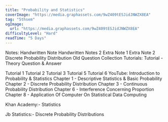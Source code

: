 ```yaml
---
title: "Probability and Statistics"
coverImage: "https://media.graphassets.com/9wZ409tESJidJNWZX8EA"
tag: "5thsem"
ogImage:
  url: "https://media.graphassets.com/9wZ409tESJidJNWZX8EA"
difficultyLevel: "Hard"
readTime: "5 Days"
---
```


<!-- @format -->

Notes:
Handwritten Note
Handwritten Notes 2
Extra Note 1
Extra Note 2
Discrete Probability Distribution
Old Question Collection
Tutorials:
Tutorial - Theory Question & Answer

Tutorial 1
Tutorial 2
Tutorial 3
Tutorial 5
Tutorial 6
YouTube:
Introduction to Probability & Statistics
Chapter 1 - Descriptive Statistics & Basic Probability
Chapter 2 - Discrete Probability Distribution
Chapter 3 - Continuous Probability Distribution
Chapter 6 - Interference Concerning Proportion
Chapter 8 - Application Of Computer On Statistical Data Computing

Khan Academy:- Statistics

Jb Statistics:- Discrete Probability Distributions
